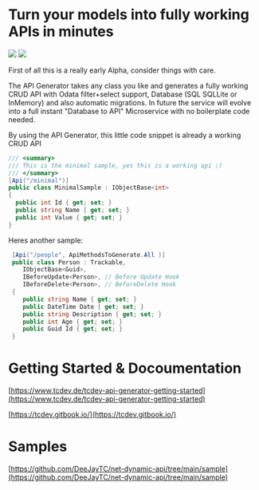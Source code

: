 # Turn your models into fully working APIs in minutes

<a href="https://tcdev.gitbook.io/"><img src="https://img.shields.io/badge/Docs-0.0.6-orange"></a>
<a href="https://twitter.com/intent/follow?screen_name=timcadenbach"><img src="https://img.shields.io/badge/Twitter-follow-blue"></a>

First of all this is a really early Alpha, consider things with care. 

The API Generator takes any class you like and generates a fully working CRUD API with Odata filter+select support, Database (SQL SQLLite or InMemory)
and also automatic migrations. 
In future the service will evolve into a full instant "Database to API" Microservice with no boilerplate code needed. 


By using the API Generator, this little code snippet is already a working CRUD API
```csharp
/// <summary>
/// This is the minimal sample, yes this is a working api ;)
/// </summary>
[Api("/minimal")]
public class MinimalSample : IObjectBase<int>
{
  public int Id { get; set; }
  public string Name { get; set; }
  public int Value { get; set; }
}
```

Heres another sample:

```csharp
 [Api("/people", ApiMethodsToGenerate.All )]
 public class Person : Trackable, 
    IObjectBase<Guid>,
    IBeforeUpdate<Person>, // Before Update Hook
    IBeforeDelete<Person>, // BeforeDelete Hook
 {
    public string Name { get; set; }
    public DateTime Date { get; set; }
    public string Description { get; set; }
    public int Age { get; set; }
    public Guid Id { get; set; }
 }
```

# Getting Started & Docoumentation

[https://www.tcdev.de/tcdev-api-generator-getting-started](https://www.tcdev.de/tcdev-api-generator-getting-started)

[https://tcdev.gitbook.io/](https://tcdev.gitbook.io/)

# Samples
[https://github.com/DeeJayTC/net-dynamic-api/tree/main/sample](https://github.com/DeeJayTC/net-dynamic-api/tree/main/sample)


